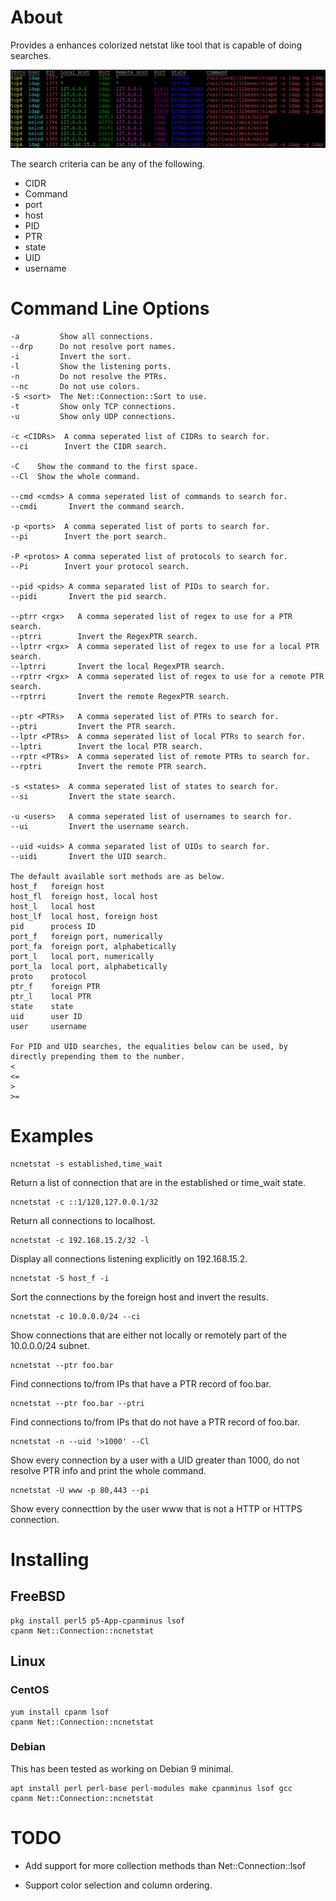 # About

Provides a enhances colorized netstat like tool that is capable of doing searches.

![ncnetsetstat](ncnetstat.png)

The search criteria can be any of the following.

* CIDR
* Command
* port
* host
* PID
* PTR
* state
* UID
* username

# Command Line Options

    -a         Show all connections.
    --drp      Do not resolve port names.
    -i         Invert the sort.
    -l         Show the listening ports.
    -n         Do not resolve the PTRs.
    --nc       Do not use colors.
    -S <sort>  The Net::Connection::Sort to use.
    -t         Show only TCP connections.
    -u         Show only UDP connections.
    
    -c <CIDRs>  A comma seperated list of CIDRs to search for.
    --ci        Invert the CIDR search.
    
    -C    Show the command to the first space.
    --Cl  Show the whole command.
    
    --cmd <cmds> A comma seperated list of commands to search for.
    --cmdi       Invert the command search.
    
    -p <ports>  A comma seperated list of ports to search for.
    --pi        Invert the port search.
    
    -P <protos> A comma seperated list of protocols to search for.
    --Pi        Invert your protocol search.
    
    --pid <pids> A comma separated list of PIDs to search for.
    --pidi       Invert the pid search.
    
    --ptrr <rgx>   A comma seperated list of regex to use for a PTR search.
    --ptrri        Invert the RegexPTR search.
    --lptrr <rgx>  A comma seperated list of regex to use for a local PTR search.
    --lptrri       Invert the local RegexPTR search.
    --rptrr <rgx>  A comma seperated list of regex to use for a remote PTR search.
    --rptrri       Invert the remote RegexPTR search.
    
    --ptr <PTRs>   A comma seperated list of PTRs to search for.
    --ptri         Invert the PTR search.
    --lptr <PTRs>  A comma seperated list of local PTRs to search for.
    --lptri        Invert the local PTR search.
    --rptr <PTRs>  A comma seperated list of remote PTRs to search for.
    --rptri        Invert the remote PTR search.
    
    -s <states>  A comma seperated list of states to search for.
    --si         Invert the state search.
    
    -u <users>   A comma seperated list of usernames to search for.
    --ui         Invert the username search.
    
    --uid <uids> A comma separated list of UIDs to search for.
    --uidi       Invert the UID search.
    
    The default available sort methods are as below.
    host_f   foreign host
    host_fl  foreign host, local host
    host_l   local host
    host_lf  local host, foreign host
    pid      process ID
    port_f   foreign port, numerically
    port_fa  foreign port, alphabetically
    port_l   local port, numerically
    port_la  local port, alphabetically
    proto    protocol
    ptr_f    foreign PTR
    ptr_l    local PTR
    state    state
    uid      user ID
    user     username
    
    For PID and UID searches, the equalities below can be used, by
    directly prepending them to the number.
    <
    <=
    >
    >=

# Examples

    ncnetstat -s established,time_wait

Return a list of connection that are in the established or time_wait state.


    ncnetstat -c ::1/128,127.0.0.1/32

Return all connections to localhost.

    ncnetstat -c 192.168.15.2/32 -l

Display all connections listening explicitly on 192.168.15.2.

    ncnetstat -S host_f -i

Sort the connections by the foreign host and invert the results.

    ncnetstat -c 10.0.0.0/24 --ci

Show connections that are either not locally or remotely part of the
10.0.0.0/24 subnet.

    ncnetstat --ptr foo.bar

Find connections to/from IPs that have a PTR record of foo.bar.

    ncnetstat --ptr foo.bar --ptri

Find connections to/from IPs that do not have a PTR record of foo.bar.

    ncnetstat -n --uid '>1000' --Cl

Show every connection by a user with a UID greater than 1000, do not resolve
PTR info and print the whole command.

    ncnetstat -U www -p 80,443 --pi

Show every connecttion by the user www that is not a HTTP or HTTPS connection.


# Installing

## FreeBSD

    pkg install perl5 p5-App-cpanminus lsof
    cpanm Net::Connection::ncnetstat
    
## Linux

### CentOS

    yum install cpanm lsof
    cpanm Net::Connection::ncnetstat

### Debian

This has been tested as working on Debian 9 minimal.

    apt install perl perl-base perl-modules make cpanminus lsof gcc 
    cpanm Net::Connection::ncnetstat
# TODO

* Add support for more collection methods than Net::Connection::lsof

* Support color selection and column ordering.
